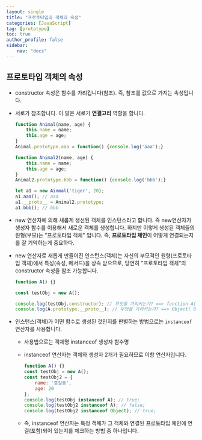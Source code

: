 ```yaml
---
layout: single
title: "프로토타입의 객체의 속성"
categories: [JavaScript]
tag: [prototype]
toc: true
author_profile: false
sidebar:
    nav: "docs"
---
```


## 프로토타입 객체의 속성

- constructor 속성은 함수를 가리킵니다(참조).  즉, 참조를 값으로 가지는 속성입니다.

- 서로가 참조합니다. 이 말은 서로가 **연결고리** 역할을 합니다.

  ``` js
  function Animal(name, age) {
      this.name = name;
      this.age = age;
  }
  Animal.prototype.aaa = function() {console.log('aaa');}
  
  function Animal2(name, age) {
      this.name = name;
      this.age = age;
  }
  Animal2.prototype.bbb = function() {console.log('bbb');}
  
  let a1 = new Ainmal('tiger', 20);
  a1.aaa(); // aaa
  a1.__proto__ = Animal2.prototype;
  a1.bbb(); // bbb
  ```

- new 연산자에 의해 새롭게 생선된 객체를 인스턴스라고 합니다. 즉 new연산자가 생성자 함수를 이용해서 새로운 객체를 생성합니다. 하지만 이렇게 생성된 객체들의 원형(부모)는 "프로토타입 객체" 입니다. 즉, **프로토타입 체인**이 어떻게 연결되는지를 잘 기억하는게 중요하다.

- new 연산자로 새롭게 만들어진 인스턴스(객체)는 자신의 부모격인 원형(프로토타입 객체)에서 특성(속성, 메서드)을 상속 받으므로, 당연히 "프로토타입 객체"의 constructor 속성을 참조 가능합니다.

  ```js
  function A() {}
  
  const testObj = new A();
  
  console.log(testObj.constructor); // 무엇을 가리키는가? ==> function A() {}
  console.log(A.prototype.__proto__); // 무엇을 가리키는가? ==> Object( Object.prototype ) ==> null
  ```

- 인스턴스(객체)가 어떤 함수로 생성된 것인지를 판별하는 방법으로는 `instanceof` 연산자를 사용합니다.

  - 사용법으로는 객체명 instanceof 생성자 함수명

  - instanceof 연산자는 객체와 생성자 2개가 필요하므로 이항 연산자입니다.

    ```js
    function A() {}
    const testObj = new A();
    const testObj2 = {
    	name: '홍길동',
        age: 20
    };
    console.log(testObj instanceof A); // true;
    console.log(testObj2 instanceof A); // false;
    console.log(testObj2 instanceof Object); // true;
    ```

  - 즉, instanceof 연산자는 특정 객체가 그 객체와 연결된 프로토타입 체인에 연결(포함)되어 있는지를 체크하는 방법 중 하나입니다.